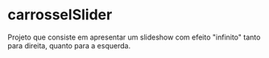# carrosselSlider
Projeto que consiste em apresentar um slideshow com efeito "infinito" tanto para direita, quanto para a esquerda.
